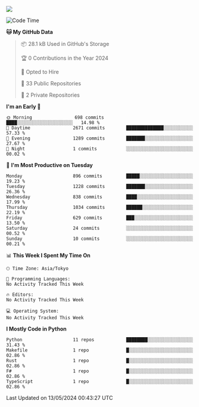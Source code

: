 ![](https://komarev.com/ghpvc/?username=kitagawa-hr)

<!--START_SECTION:waka-->
![Code Time](http://img.shields.io/badge/Code%20Time-803%20hrs%208%20mins-blue)

**🐱 My GitHub Data** 

> 📦 28.1 kB Used in GitHub's Storage 
 > 
> 🏆 0 Contributions in the Year 2024
 > 
> 💼 Opted to Hire
 > 
> 📜 33 Public Repositories 
 > 
> 🔑 2 Private Repositories 
 > 
**I'm an Early 🐤** 

```text
🌞 Morning                698 commits         ████░░░░░░░░░░░░░░░░░░░░░   14.98 % 
🌆 Daytime                2671 commits        ██████████████░░░░░░░░░░░   57.33 % 
🌃 Evening                1289 commits        ███████░░░░░░░░░░░░░░░░░░   27.67 % 
🌙 Night                  1 commits           ░░░░░░░░░░░░░░░░░░░░░░░░░   00.02 % 
```
📅 **I'm Most Productive on Tuesday** 

```text
Monday                   896 commits         █████░░░░░░░░░░░░░░░░░░░░   19.23 % 
Tuesday                  1228 commits        ███████░░░░░░░░░░░░░░░░░░   26.36 % 
Wednesday                838 commits         ████░░░░░░░░░░░░░░░░░░░░░   17.99 % 
Thursday                 1034 commits        ██████░░░░░░░░░░░░░░░░░░░   22.19 % 
Friday                   629 commits         ███░░░░░░░░░░░░░░░░░░░░░░   13.50 % 
Saturday                 24 commits          ░░░░░░░░░░░░░░░░░░░░░░░░░   00.52 % 
Sunday                   10 commits          ░░░░░░░░░░░░░░░░░░░░░░░░░   00.21 % 
```


📊 **This Week I Spent My Time On** 

```text
🕑︎ Time Zone: Asia/Tokyo

💬 Programming Languages: 
No Activity Tracked This Week

🔥 Editors: 
No Activity Tracked This Week

💻 Operating System: 
No Activity Tracked This Week
```

**I Mostly Code in Python** 

```text
Python                   11 repos            ████████░░░░░░░░░░░░░░░░░   31.43 % 
Makefile                 1 repo              █░░░░░░░░░░░░░░░░░░░░░░░░   02.86 % 
Rust                     1 repo              █░░░░░░░░░░░░░░░░░░░░░░░░   02.86 % 
F#                       1 repo              █░░░░░░░░░░░░░░░░░░░░░░░░   02.86 % 
TypeScript               1 repo              █░░░░░░░░░░░░░░░░░░░░░░░░   02.86 % 
```




 Last Updated on 13/05/2024 00:43:27 UTC
<!--END_SECTION:waka-->
